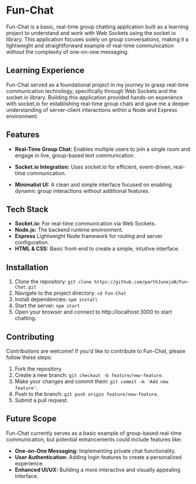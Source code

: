 # Fun-Chat

Fun-Chat is a basic, real-time group chatting application built as a learning project to understand and work with Web Sockets using the socket.io library. This application focuses solely on group conversations, making it a lightweight and straightforward example of real-time communication without the complexity of one-on-one messaging.

## Learning Experience

Fun-Chat served as a foundational project in my journey to grasp real-time communication technology, specifically through Web Sockets and the socket.io library. Building this application provided hands-on experience with socket.io for establishing real-time group chats and gave me a deeper understanding of server-client interactions within a Node and Express environment.

## Features

- **Real-Time Group Chat:** Enables multiple users to join a single room and engage in live, group-based text communication.

- **Socket.io Integration:** Uses socket.io for efficient, event-driven, real-time communication.

- **Minimalist UI:** A clean and simple interface focused on enabling dynamic group interactions without additional features.

## Tech Stack

- **Socket.io:** For real-time communication via Web Sockets.
- **Node.js:** The backend runtime environment.
- **Express** Lightweight Node framework for routing and server configuration.
- **HTML & CSS:** Basic front-end to create a simple, intuitive interface.

## Installation

1. Clone the repository: `git clone https://github.com/parthJuneja0/Fun-Chat.git`
2. Navigate to the project directory: `cd Fun-Chat`
3. Install dependencies: `npm install`
4. Start the server: `npm start`
5. Open your browser and connect to http://localhost:3000 to start chatting.

## Contributing

Contributions are welcome! If you'd like to contribute to Fun-Chat, please follow these steps:

1. Fork the repository.
2. Create a new branch: `git checkout -b feature/new-feature`.
3. Make your changes and commit them: `git commit -m 'Add new feature'`.
4. Push to the branch: `git push origin feature/new-feature`.
5. Submit a pull request.

## Future Scope

Fun-Chat currently serves as a basic example of group-based real-time communication, but potential enhancements could include features like:

- **One-on-One Messaging:** Implementing private chat functionality.
- **User Authentication:** Adding login features to create a personalized experience.
- **Enhanced UI/UX:** Building a more interactive and visually appealing interface.
